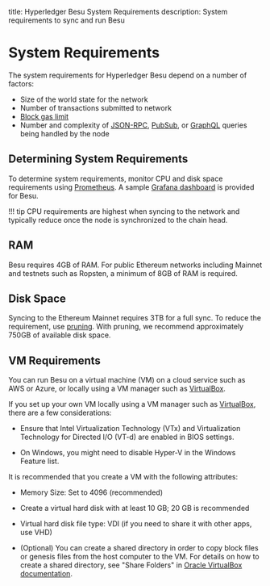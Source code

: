 title: Hyperledger Besu System Requirements
description: System requirements to sync and run Besu 
<!--- END of page meta data -->

# System Requirements 

The system requirements for Hyperledger Besu depend on a number of factors: 

* Size of the world state for the network
* Number of transactions submitted to network 
* [Block gas limit](../../Reference/Config-Items.md#genesis-block-parameters)
* Number and complexity of [JSON-RPC](../Interact/APIs/Using-JSON-RPC-API.md), [PubSub](../Interact/APIs/RPC-PubSub.md), 
or [GraphQL](../Interact/APIs/GraphQL.md) queries being handled by the node 

## Determining System Requirements  

To determine system requirements, monitor CPU and disk space requirements using [Prometheus](../Monitor/Metrics.md#monitor-node-performance-using-prometheus). 
A sample [Grafana dashboard](https://grafana.com/grafana/dashboards/10273) is provided for Besu. 

!!! tip
    CPU requirements are highest when syncing to the network and typically reduce once the node is synchronized to the chain head. 

## RAM 

Besu requires 4GB of RAM. For public Ethereum networks including Mainnet and testnets such as Ropsten, 
a minimum of 8GB of RAM is required. 

## Disk Space 

Syncing to the Ethereum Mainnet requires 3TB for a full sync. To reduce the requirement, use [pruning](../../Concepts/Pruning.md). With pruning, we recommend approximately 750GB of available disk space. 

## VM Requirements

You can run Besu on a virtual machine (VM) on a cloud service such as AWS or Azure, or locally
using a VM manager such as [VirtualBox](https://www.virtualbox.org/).

If you set up your own VM locally using a VM manager such as [VirtualBox](https://www.virtualbox.org/),
there are a few considerations:

* Ensure that Intel Virtualization Technology (VTx) and Virtualization Technology for Directed
I/O (VT-d) are enabled in BIOS settings.

* On Windows, you might need to disable Hyper-V in the Windows Feature list.

It is recommended that you create a VM with the following attributes:

* Memory Size: Set to 4096 (recommended)

* Create a virtual hard disk with at least 10 GB; 20 GB is recommended

* Virtual hard disk file type: VDI (if you need to share it with other apps, use VHD)

* (Optional) You can create a shared directory in order to copy block files or genesis files from 
the host computer to the VM. For details on how to create a shared directory, see "Share Folders" in
[Oracle VirtualBox documentation](https://www.virtualbox.org/manual/UserManual.html#sharedfolders).

